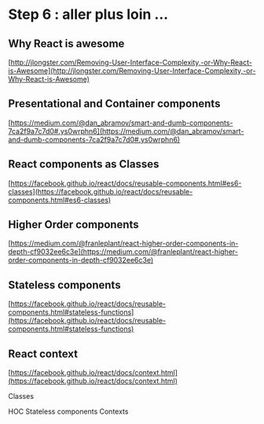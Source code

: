 # Step 6 : aller plus loin ...

## Why React is awesome

[http://jlongster.com/Removing-User-Interface-Complexity,-or-Why-React-is-Awesome](http://jlongster.com/Removing-User-Interface-Complexity,-or-Why-React-is-Awesome)

## Presentational and Container components

[https://medium.com/@dan_abramov/smart-and-dumb-components-7ca2f9a7c7d0#.ys0wrphn6](https://medium.com/@dan_abramov/smart-and-dumb-components-7ca2f9a7c7d0#.ys0wrphn6)

## React components as Classes

[https://facebook.github.io/react/docs/reusable-components.html#es6-classes](https://facebook.github.io/react/docs/reusable-components.html#es6-classes)

## Higher Order components

[https://medium.com/@franleplant/react-higher-order-components-in-depth-cf9032ee6c3e](https://medium.com/@franleplant/react-higher-order-components-in-depth-cf9032ee6c3e)

## Stateless components

[https://facebook.github.io/react/docs/reusable-components.html#stateless-functions](https://facebook.github.io/react/docs/reusable-components.html#stateless-functions)

## React context

[https://facebook.github.io/react/docs/context.html](https://facebook.github.io/react/docs/context.html)



Classes

HOC
Stateless components
Contexts
